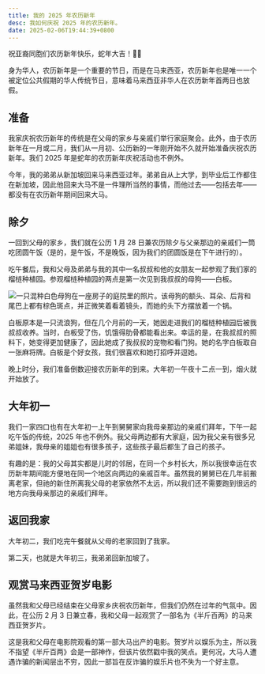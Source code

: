```yaml
---
title: 我的 2025 年农历新年
desc: 我如何庆祝 2025 年的农历新年。
date: 2025-02-06T19:44:39+0800
---
```


祝亚裔同胞们农历新年快乐，蛇年大吉！🧧🐍

身为华人，农历新年是一个重要的节日，而是在马来西亚，农历新年也是唯一一个被定位公共假期的华人传统节日，意味着马来西亚非华人在农历新年首两日也放假。

## 准备

我家庆祝农历新年的传统是在父母的家乡与亲戚们举行家庭聚会。此外，由于农历新年在一月或二月，我们从一月初、公历新的一年刚开始不久就开始准备庆祝农历新年。我们 2025 年是蛇年的农历新年庆祝活动也不例外。

今年，我的弟弟从新加坡回来马来西亚过年。弟弟自从上大学，到毕业后工作都住在新加坡，因此他回来大马不是一件理所当然的事情，而他过去——包括去年——都没有在农历新年期间回来大马。

## 除夕

一回到父母的家乡，我们就在公历 1 月 28 日兼农历除夕与父亲那边的亲戚们一筒吃团圆午饭（是的，是午饭，不是晚饭，因为我们的团圆饭是在下午进行的）。

吃午餐后，我和父母及弟弟与我的其中一名叔叔和他的女朋友一起参观了我们家的榴梿种植园。参观榴梿种植园的两点是第一次见到我叔叔的母狗——白板。

![一只混种白色母狗在一座房子的庭院里的照片。该母狗的额头、耳朵、后背和尾巴上都有棕色斑点，并正微笑着看着镜头，而她的头下方摆放着一个锅。](https://cdn.some.pics/helenchong/679c1ff15ca4a.jpg)

白板原本是一只流浪狗，但在几个月前的一天，她因走进我们的榴梿种植园后被我叔叔收养。当时，白板受了伤，饥饿得肋骨都能看出来。幸运的是，在我叔叔的照料下，她变得更加健康了，因此她成了我叔叔的宠物和看门狗。她的名字白板取自一张麻将牌。白板是个好女孩，我们很喜欢和她打招呼并逗她。

晚上时分，我们准备倒数迎接农历新年的到来。大年初一午夜十二点一到，烟火就开始放了。

## 大年初一

我们一家四口也有在大年初一上午到舅舅家向我母亲那边的亲戚们拜年，下午一起吃午饭的传统，2025 年也不例外。我父母两边都有大家庭，因为我父亲有很多兄弟姐妹，我母亲的姐姐也有很多孩子，这些孩子最后都生了自己的孩子。

有趣的是：我的父母其实都是儿时的邻居，在同一个乡村长大，所以我很幸运在农历新年期间能方便地在同一个地区向两边的亲戚百年。虽然我的舅舅已在几年前搬离老家，但祂的新住所离我父母的老家依然不太远，所以我们还不需要跑到很远的地方向我母亲那边的亲戚们拜年。

## 返回我家

大年初二，我们吃完午餐就从父母的老家回到了我家。

第二天，也就是大年初三，我弟弟回新加坡了。

## 观赏马来西亚贺岁电影

虽然我和父母已经结束在父母家乡庆祝农历新年，但我们仍然在过年的气氛中。因此，在公历 2 月 3 日兼立春，我和父母一起观赏了一部名为《半斤百两》的马来西亚贺岁片。

这是我和父母在电影院观看的第一部大马出产的电影。贺岁片以娱乐为主，所以我不指望《半斤百两》会是一部神作，但该片依然戳中我的笑点。更何况，大马人遭遇诈骗的新闻层出不穷，因此一部旨在反诈骗的娱乐片也不失为一个好主意。